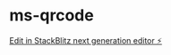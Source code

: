 # ms-qrcode

[Edit in StackBlitz next generation editor ⚡️](https://stackblitz.com/~/github.com/weimarsuber/ms-qrcode)